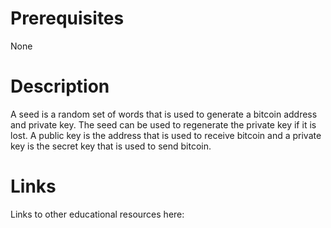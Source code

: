 # Prerequisites
None

# Description
A seed is a random set of words that is used to generate a bitcoin address and private key. The seed can be used to regenerate the private key if it is lost. A public key is the address that is used to receive bitcoin and a private key is the secret key that is used to send bitcoin.

# Links
Links to other educational resources here: